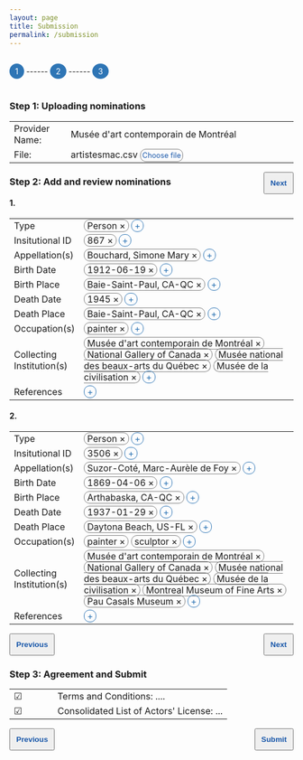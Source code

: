 ```yaml
---
layout: page
title: Submission
permalink: /submission
---
```


<div class="progress">
	<span id="1">1</span> ------
	<span id="2">2</span> ------
	<span id="3">3</span>
</div>
<div id="step-1">
	<h3>Step 1: Uploading nominations</h3>
	<table>
		<colgroup>
        <col style="width: 20%">
        </colgroup>
        <tbody>
        	<tr>
        		<td>Provider Name:</td>
        		<td>Musée d'art contemporain de Montréal
        		</td>
        	</tr>
        	<tr>
        		<td>File:</td>
        		<td>artistesmac.csv <span id="choose-file">Choose file</span>
        		</td>
        	</tr>
        </tbody>
    </table>
    <button class="to-step-2" style="float: right">Next</button>
</div>
<div id="step-2">
	<h3>Step 2: Add and review nominations</h3>
	<h4>1.</h4>
	<table>
		<colgroup>
        <col style="width: 20%">
        </colgroup>
        <tbody>
        	<tr>
        		<td>Type</td>
        		<td><span class="data-input">Person &times;</span>
        		<span class="add">&#43;</span>
        		</td>
        	</tr>
        	<tr>
        		<td>Insitutional ID</td>
        		<td><span class="data-input">867 &times;</span>
        		<span class="add">&#43;</span>
        		</td>
        	</tr>
        	<tr>
        		<td>Appellation(s)</td>
        		<td><span class="data-input">Bouchard, Simone Mary &times;</span>
        		<span class="add">&#43;</span>
        		</td>
        	</tr>
        	<tr>
        		<td>Birth Date</td>
        		<td><span class="data-input">1912-06-19 &times;</span>
        		<span class="add">&#43;</span>
        		</td>
        	</tr>
        	<tr>
        		<td>Birth Place</td>
        		<td><span class="data-input">Baie-Saint-Paul, CA-QC &times;</span>
        		<span class="add">&#43;</span>
        		</td>
        	</tr>
        	<tr>
        		<td>Death Date</td>
        		<td><span class="data-input">1945 &times;</span>
        		<span class="add">&#43;</span>
        		</td>
        	</tr>
        	<tr>
        		<td>Death Place</td>
        		<td><span class="data-input">Baie-Saint-Paul, CA-QC &times;</span>
        		<span class="add">&#43;</span>
        		</td>
        	</tr>
        	<tr>
        		<td>Occupation(s)</td>
        		<td><span class="data-input">painter &times;</span>
        		<span class="add">&#43;</span>
        		</td>
        	</tr>
        	<tr>
        		<td>Collecting Institution(s)</td>
        		<td><span class="data-input">Musée d'art contemporain de Montréal &times;</span>
        			<span class="data-input">National Gallery of Canada  &times;</span>
        			<span class="data-input">Musée national des beaux-arts du Québec &times;</span>
        			<span class="data-input">Musée de la civilisation &times;</span>
        		<span class="add">&#43;</span>
        		</td>
        	</tr>
        	<tr>
        		<td>References</td>
        		<td><span class="add">&#43;</span>
        		</td>
        	</tr>
        </tbody>
    </table>
    <h4>2.</h4>
	<table>
		<colgroup>
        <col style="width: 20%">
        </colgroup>
        <tbody>
        	<tr>
        		<td>Type</td>
        		<td><span class="data-input">Person &times;</span>
        		<span class="add">&#43;</span>
        		</td>
        	</tr>
        	<tr>
        		<td>Insitutional ID</td>
        		<td><span class="data-input">3506 &times;</span>
        		<span class="add">&#43;</span>
        		</td>
        	</tr>
        	<tr>
        		<td>Appellation(s)</td>
        		<td><span class="data-input">Suzor-Coté, Marc-Aurèle de Foy &times;</span>
        		<span class="add">&#43;</span>
        		</td>
        	</tr>
        	<tr>
        		<td>Birth Date</td>
        		<td><span class="data-input">1869-04-06 &times;</span>
        		<span class="add">&#43;</span>
        		</td>
        	</tr>
        	<tr>
        		<td>Birth Place</td>
        		<td><span class="data-input">Arthabaska, CA-QC &times;</span>
        		<span class="add">&#43;</span>
        		</td>
        	</tr>
        	<tr>
        		<td>Death Date</td>
        		<td><span class="data-input">1937-01-29 &times;</span>
        		<span class="add">&#43;</span>
        		</td>
        	</tr>
        	<tr>
        		<td>Death Place</td>
        		<td><span class="data-input">Daytona Beach, US-FL &times;</span>
        		<span class="add">&#43;</span>
        		</td>
        	</tr>
        	<tr>
        		<td>Occupation(s)</td>
        		<td><span class="data-input">painter &times;</span>
        			<span class="data-input">sculptor &times;</span>
        		<span class="add">&#43;</span>
        		</td>
        	</tr>
        	<tr>
        		<td>Collecting Institution(s)</td>
        		<td><span class="data-input">Musée d'art contemporain de Montréal &times;</span>
        			<span class="data-input">National Gallery of Canada  &times;</span>
        			<span class="data-input">Musée national des beaux-arts du Québec &times;</span>
        			<span class="data-input">Musée de la civilisation &times;</span>
        			<span class="data-input">Montreal Museum of Fine Arts &times;</span>
        			<span class="data-input">Pau Casals Museum &times;</span>
        		<span class="add">&#43;</span>
        		</td>
        	</tr>
        	<tr>
        		<td>References</td>
        		<td><span class="add">&#43;</span>
        		</td>
        	</tr>
        </tbody>
    </table>
    <button id="to-step-1">Previous</button>
    <button id="to-step-3" style="float: right">Next</button>
</div>

<div id="step-3">
	<h3>Step 3: Agreement and Submit</h3>
	<table>
		<colgroup>
        <col style="width: 20%">
        </colgroup>
        <tbody>
        	<tr>
        		<td>&#9745;</td>
        		<td>Terms and Conditions: ....
        		</td>
        	</tr>
        	<tr>
        		<td>&#9745;</td>
        		<td>Consolidated List of Actors' License: ...
        		</td>
        	</tr>
        </tbody>
    </table>
    <button class="to-step-2">Previous</button>
    <button style="float: right">Submit</button>
</div>

<script>
	$(document).ready(function() {
		$("#step-2").hide();
		$("#step-3").hide();
		$("#1").css("opacity","100%");
		$("#2").css("opacity","50%");
		$("#3").css("opacity","50%");
	});

	$(".to-step-2").on("click", function(){
        $("#step-1").hide();
        $("#step-2").show();
        $("#step-3").hide();
        $("#1").css("opacity","50%");
        $("#2").css("opacity","100%");
		$("#3").css("opacity","50%");
      });
	$("#to-step-1").on("click", function(){
        $("#step-1").show();
        $("#step-2").hide();
        $("#step-3").hide();
        $("#1").css("opacity","100%");
        $("#2").css("opacity","50%");
		$("#3").css("opacity","50%");
      });
	$("#to-step-3").on("click", function(){
        $("#step-3").show();
        $("#step-2").hide();
        $("#step-1").hide();
        $("#1").css("opacity","50%");
		$("#2").css("opacity","50%");
		$("#3").css("opacity","100%");
      });

</script>

<style>
.progress>span {
	border-radius: 100%;
	background-color: #2e75b5;
	color: white;
	padding: 5px 10px;
}
.progress {
	padding: 20px 0;
}
div button {
	padding: 10px;
	color: #1756a9;
	font-weight: bold;
	cursor: pointer;
}
.data-input, .add {
	/*margin: 0px;*/
	border: solid 1px gray;
	padding: 0 5px;
	border-radius: 10px;
}
.add {
	color: #2e75b5;
	border-color: #2e75b5;
}
#choose-file {
	margin: 0px;
	border: solid 1px gray;
	color: #1756a9;
	padding: 3px;
	border-radius: 10px;
	font-size: 0.8em;
}
</style>